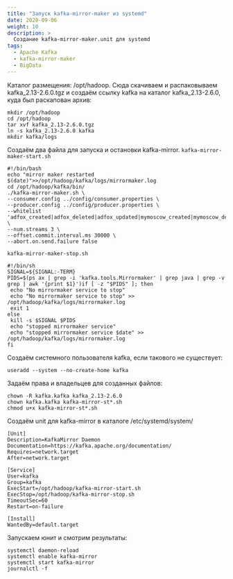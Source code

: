 ```yaml
---
title: "Запуск kafka-mirror-maker из systemd"
date: 2020-09-06
weight: 10
description: >
  Создание kafka-mirror-maker.unit для systemd
tags:
  - Apache Kafka
  - kafka-mirror-maker
  - BigData
---
```


Каталог размещения: /opt/hadoop. Сюда скачиваем и распаковываем kafka_2.13-2.6.0.tgz и создаём ссылку kafka на каталог kafka_2.13-2.6.0, куда был раскапован архив:
```
mkdir /opt/hadoop
cd /opt/hadoop
tar xvf kafka_2.13-2.6.0.tgz
ln -s kafka_2.13-2.6.0 kafka
mkdir kafka/logs
```

Создаём два файла для запуска и остановки kafka-mirror.
`kafka-mirror-maker-start.sh`
```
#!/bin/bash
echo "mirror maker restarted $(date)">>/opt/hadoop/kafka/logs/mirrormaker.log
cd /opt/hadoop/kafka/bin/
./kafka-mirror-maker.sh \
--consumer.config ../config/consumer.properties \
--producer.config ../config/producer.properties \
--whitelist 'adfox_created|adfox_deleted|adfox_updated|mymoscow_created|mymoscow_deleted|mymoscow_updated' \
--num.streams 3 \
--offset.commit.interval.ms 30000 \
--abort.on.send.failure false
```

`kafka-mirror-maker-stop.sh`
```
#!/bin/sh
SIGNAL=${SIGNAL:-TERM}
PIDS=$(ps ax | grep -i 'kafka.tools.Mirrormaker' | grep java | grep -v grep | awk '{print $1}')if [ -z "$PIDS" ]; then
 echo "No mirrormaker service to stop"
 echo "No mirrormaker service to stop" >> /opt/hadoop/kafka/logs/mirrormaker.log
 exit 1
else
 kill -s $SIGNAL $PIDS
 echo "stopped mirrormaker service"
 echo "stopped mirrormaker service $date" >> /opt/hadoop/kafka/logs/mirrormaker.log
fi
```

Создаём системного пользователя kafka, если такового не существует:
```
useradd --system --no-create-home kafka
```

Задаём права и владельцев для созданных файлов:
```
chown -R kafka.kafka kafka_2.13-2.6.0
chown kafka.kafka kafka-mirror-st*.sh
chmod u+x kafka-mirror-st*.sh
```

Создаём unit для kafka-mirror в каталоге /etc/systemd/system/
```
[Unit]
Description=KafkaMirror Daemon
Documentation=https://kafka.apache.org/documentation/
Requires=network.target
After=network.target

[Service]
User=kafka
Group=kafka
ExecStart=/opt/hadoop/kafka-mirror-start.sh
ExecStop=/opt/hadoop/kafka-mirror-stop.sh
TimeoutSec=60
Restart=on-failure

[Install]
WantedBy=default.target
```

Запускаем юнит и смотрим результаты:
```
systemctl daemon-reload
systemctl enable kafka-mirror
systemctl start kafka-mirror
journalctl -f
```
